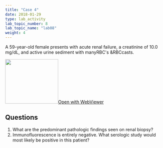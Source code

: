 ```yaml
---
title: "Case 4"
date: 2018-01-29
type: lab_activity
lab_topic_number: 8
lab_topic_name: "lab08"
weight: 4
---
```

<div class="entrybody">
<p>A 59-year-old female presents with acute renal failure, a creatinine of 10.0 mg/dL, and active urine sediment with many<span class="caps">RBC'</span>s &amp;<span class="caps">RBC</span>casts.<br clear="all"></p>

<div class="thumbnail"><a href="http://virtualslides.cumc.columbia.edu/Renal%20Path%2004.svs/view.apml?" target="_blank"><img alt="" src="/assets/images/slide_renal_case4.jpg" width="170" height="143" class="mt-image-left"></a><a href="http://virtualslides.cumc.columbia.edu/Renal%20Path%2004.svs/view.apml?" target="_blank">Open with WebViewer</a></div>

<h2>Questions</h2>


<ol>
<li>What are the predominant pathologic findings seen on renal biopsy?</li>
<li>Immunofluorescence is entirely negative. What serologic study would most likely be positive in this patient?</li>
</ol>


						
</div>
